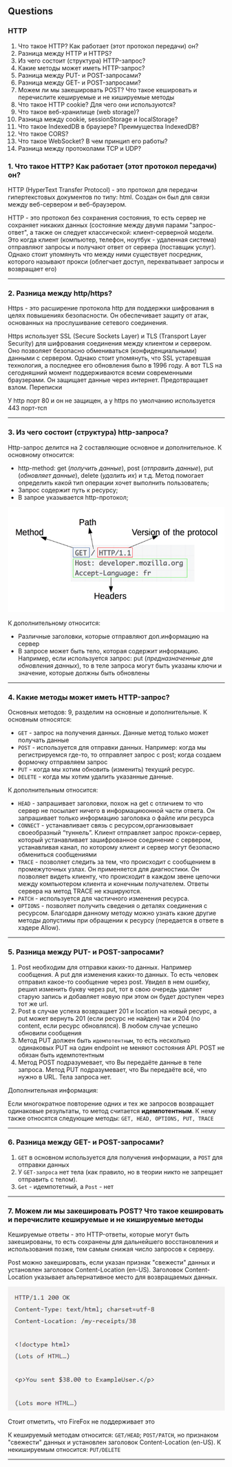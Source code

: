## Questions

### HTTP
1. Что такое HTTP? Как работает (этот протокол передачи) он?
2. Разница между HTTP и HTTPS?
3. Из чего состоит (структура) HTTP-запрос?
4. Какие методы может иметь HTTP-запрос?
5. Разница между PUT- и POST-запросами?
6. Разница между GET- и POST-запросами?
7. Можем ли мы закешировать POST? Что такое кешировать и перечислите кешируемые и не кишируемые методы
8. Что такое HTTP cookie? Для чего они используются?
9. Что такое веб-хранилище (web storage)?
10. Разница между cookie, sessionStorage и localStorage?
11. Что такое IndexedDB в браузере? Преимущества IndexedDB?
12. Что такое CORS?
13. Что такое WebSocket? В чем принцип его работы?
14. Разница между протоколами TCP и UDP?


### 1. Что такое HTTP? Как работает (этот протокол передачи) он?

HTTP (HyperText Transfer Protocol) - это протокол для передачи гипертекстовых документов по типу:
html. Создан он был для связи между веб-сервером и веб-браузером. <br/>

HTTP - это протокол без сохранения состояния, то есть сервер не сохраняет никаких данных (состояние
между двумя парами "запрос-ответ", а также он следует классической: клиент-серверной модели. Это когда клиент (компьютер, телефон, ноутбук - удаленная система) отправляют запросы и получают ответ от сервера (поставщик услуг). Однако стоит упомянуть что между ними существует посредник, которого называют прокси (облегчает доступ, перехватывает запросы и возвращает его)

---

### 2. Разница между http/https?

Https - это расширение протокола http для поддержки шифрования в целях повышениях безопасности. Он обеспечивает защиту от атак, основанных на прослушивание сетевого соединения. 

Https использует SSL (Secure Sockets Layer) и TLS (Transport Layer Security) для шифрования соединения между клиентом и сервером. Оно позволяет безопасно обмениваться (конфиденциальными) данными с сервером. Однако стоит упомянуть, что SSL устаревшая технология, а последнее его обновления было в 1996 году. А вот TLS на сегодняшний момент поддерживаются всеми современными браузерами. Он защищает данные через интернет. Предотвращает взлом. Переписки

У http порт 80 и он не защищен, а у https по умолчанию используется 443 порт-тсп

---

### 3. Из чего состоит (структура) http-запроса?

Http-запрос делится на 2 составляющие основное и дополнительное. К основному относится:

- http-method: get (_получить данные_), post (_отправить данные_), put (_обновляет данные_), delete (_удалить их_) и т.д. Метод помогает определить какой тип операции хочет выполнить пользователь;
- Запрос содержит путь к ресурсу;
- В запрое указывается http-протокол;

<img src="./assets/http.png" alt="Здесь находится модуль http-запроса">

К дополнительному относится:

- Различные заголовки, которые отправляют доп.информацию на сервер
- В запросе может быть тело, которая содержит информацию. Например, если используется запрос: put (_предназначенные для обновления данных_), то в теле запроса могут быть указаны ключи и значение, которые должны быть обновлены

---

### 4. Какие методы может иметь HTTP-запрос?

Основных методов: 9, разделим на основные и дополнительные. К основным относятся:

- `GET` - запрос на получения данных. Данные метод только может получать данные
- `POST` - используется для отправки данных. Например: когда мы регистрируемся где-то, то отправляет запрос с post; когда создаем формочку отправляем запрос
- `PUT` - когда мы хотим обновить (изменить) текущий ресурс.
- `DELETE` - когда мы хотим удалить указанные данные.

К дополнительным относится:

- `HEAD` - запрашивает заголовки, похож на get с отличием то что сервер не посылает ничего в информациюонной части ответа. Он запрашивает только информацию заголовка о файле или ресурса
- `CONNECT` - устанавливает связь с ресурсом,организовывает своеобразный “туннель”. Клиент отправляет запрос прокси-сервер, который устанавливает зашифрованное соединение с сервером, устанавливая канал, по которому клиент и сервер могут безопасно обмениться сообщениями
- `TRACE` - позволяет следить за тем, что происходит с сообщением в промежуточных узлах. Он применяется для диагностики. Он позволяет видеть клиенту, что происходит в каждом звене цепочки между компьютером клиента и конечным получателем. Ответы сервера на метод TRACE не кэшируются.
- `PATCH` - используется для частичного изменения ресурса.
- `OPTIONS` - позволяет получить сведения о деталях соединения с ресурсом. Благодаря данному методу можно узнать какие другие методы допустимы при обращении к ресурсу (передается в ответе в хэдере Allow).

---

### 5. Разница между PUT- и POST-запросами?

1. Post необходим для отправки каких-то данных. Например сообщения. А put для изменения каких-то данных. То есть человек отправил какое-то сообщение через post. Увидел в нем ошибку, решил изменить букву через put, тот в свою очередь удаляет старую запись и добавляет новую при этом он будет доступен через тот же url.
2. Post в случае успеха возвращает 201 и location на новый ресурс, а put может вернуть 201 (если ресурс не найден) так и 204 (no content, если ресурс обновлялся). В любом случае успешно обновили сообщения
3. Метод PUT должен быть `идемпотентным`, то есть несколько одинаковых PUT на один endpoint не меняют состояния API. POST не обязан быть идемпотентным
4. Метод POST подразумевает, что Вы передаёте данные в теле запроса. Метод PUT подразумевает, что Вы передаёте всё, что нужно в URL. Тела запроса нет.

Дополнительная информация: 

Если многократное повторение одних и тех же запросов возвращает одинаковые результаты, то метод считается **идемпотентным**. К нему также относятся следующие методы: `GET, HEAD, OPTIONS, PUT, TRACE`

---

### 6. Разница между GET- и POST-запросами?  

1. `GET` в основном используется для получения информации, а `POST` для отправки данных
2. У `GET-запроса` нет тела (как правило, но в теории никто не запрещает отправить с телом).
3. `Get` - идемпотетный, а `Post` - нет

---

### 7. Можем ли мы закешировать POST? Что такое кешировать и перечислите кешируемые и не кишируемые методы

  Кешируемые ответы - это HTTP-ответы, которые могут быть закешированы, то есть сохранены для дальнейшего восстановления и использования позже, тем самым снижая число запросов к серверу. 

Post можно закешировать, если указан признак "свежести" данных и установлен заголовок Content-Location (en-US). Заголовок Content-Location указывает альтернативное место для возвращаемых данных.

<img src="./assets/http-1.PNG" alt="content-location">

Стоит отметить, что FireFox не поддерживает это

К кешируемый методам относится: `GET/HEAD`; `POST/PATCH`, но признаком "свежести" данных и установлен заголовок Content-Location (en-US). К некишируемым относится: `PUT/DELETE`

---

